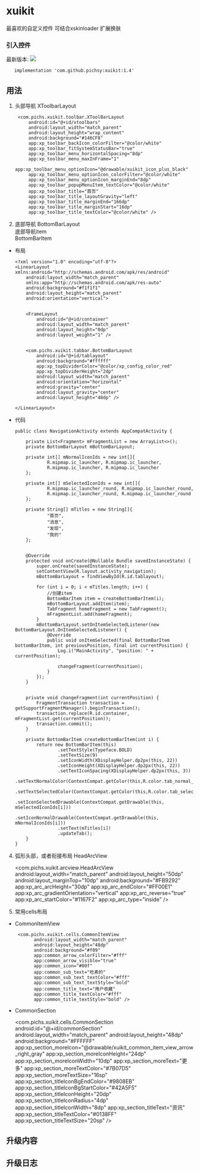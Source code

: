 # xuikit
最喜欢的自定义控件
可结合xskinloader 扩展换肤


### 引入控件
最新版本:  [![](https://jitpack.io/v/pichsy/xuikit.svg)](https://jitpack.io/#pichsy/xuikit)

        
       implementation 'com.github.pichsy:xuikit:1.4'
       

## 用法

    
      
1. 头部导航
    XToolbarLayout
    
      
        <com.pichs.xuikit.toolbar.XToolBarLayout
            android:id="@+id/xtoolbars"
            android:layout_width="match_parent"
            android:layout_height="wrap_content"
            android:background="#146CF8"
            app:xp_toolbar_backIcon_colorFilter="@color/white"
            app:xp_toolbar_fitSystemStatusBar="true"
            app:xp_toolbar_menu_horizontalSpacing="8dp"
            app:xp_toolbar_menu_maxInFrame="1"
            app:xp_toolbar_menu_optionIcon="@drawable/xuikit_icon_plus_black"
            app:xp_toolbar_menu_optionIcon_colorFilter="@color/white"
            app:xp_toolbar_menu_optionIcon_marginEnd="8dp"
            app:xp_toolbar_popupMenuItem_textColor="@color/white"
            app:xp_toolbar_title="首页"
            app:xp_toolbar_title_layoutGravity="left"
            app:xp_toolbar_title_marginEnd="166dp"
            app:xp_toolbar_title_marginStart="16dp"
            app:xp_toolbar_title_textColor="@color/white" />
       
   
2. 底部导航
    BottomBarLayout <br>
    底部导航item<br>
    BottomBarItem<br>
- 布局


      
      <?xml version="1.0" encoding="utf-8"?>
      <LinearLayout xmlns:android="http://schemas.android.com/apk/res/android"
          android:layout_width="match_parent"
          xmlns:app="http://schemas.android.com/apk/res-auto"
          android:background="#f1f1f1"
          android:layout_height="match_parent"
          android:orientation="vertical">
      
      
          <FrameLayout
              android:id="@+id/container"
              android:layout_width="match_parent"
              android:layout_height="0dp"
              android:layout_weight="1" />
      
      
          <com.pichs.xuikit.tabbar.BottomBarLayout
              android:id="@+id/tablayout"
              android:background="#ffffff"
              app:xp_topDividerColor="@color/xp_config_color_red"
              app:xp_topDividerHeight="2dp"
              android:layout_width="match_parent"
              android:orientation="horizontal"
              android:gravity="center"
              android:layout_gravity="center"
              android:layout_height="48dp" />
      
      </LinearLayout>
- 代码


      
      public class NavigationActivity extends AppCompatActivity {
      
          private List<Fragment> mFragmentList = new ArrayList<>();
          private BottomBarLayout mBottomBarLayout;
      
          private int[] mNormalIconIds = new int[]{
                  R.mipmap.ic_launcher, R.mipmap.ic_launcher,
                  R.mipmap.ic_launcher, R.mipmap.ic_launcher
          };
      
          private int[] mSelectedIconIds = new int[]{
                  R.mipmap.ic_launcher_round, R.mipmap.ic_launcher_round,
                  R.mipmap.ic_launcher_round, R.mipmap.ic_launcher_round
          };
      
          private String[] mTitles = new String[]{
                  "首页",
                  "消息",
                  "发现",
                  "我的"
          };
      
      
          @Override
          protected void onCreate(@Nullable Bundle savedInstanceState) {
              super.onCreate(savedInstanceState);
              setContentView(R.layout.activity_navigation);
              mBottomBarLayout = findViewById(R.id.tablayout);
      
              for (int i = 0; i < mTitles.length; i++) {
                  //创建item
                  BottomBarItem item = createBottomBarItem(i);
                  mBottomBarLayout.addItem(item);
                  TabFragment homeFragment = new TabFragment();
                  mFragmentList.add(homeFragment);
              }
              mBottomBarLayout.setOnItemSelectedListener(new BottomBarLayout.OnItemSelectedListener() {
                  @Override
                  public void onItemSelected(final BottomBarItem bottomBarItem, int previousPosition, final int currentPosition) {
                      Log.i("MainActivity", "position: " + currentPosition);
      
                      changeFragment(currentPosition);
                  }
              });
          }
      
      
          private void changeFragment(int currentPosition) {
              FragmentTransaction transaction = getSupportFragmentManager().beginTransaction();
              transaction.replace(R.id.container, mFragmentList.get(currentPosition));
              transaction.commit();
          }
      
          private BottomBarItem createBottomBarItem(int i) {
              return new BottomBarItem(this)
                      .setTextStyle(Typeface.BOLD)
                      .setTextSize(9)
                      .setIconWidth(XDisplayHelper.dp2px(this, 22))
                      .setIconHeight(XDisplayHelper.dp2px(this, 22))
                      .setTextIconSpacing(XDisplayHelper.dp2px(this, 3))
                      .setTextNormalColor(ContextCompat.getColor(this,R.color.tab_normal_color))
                      .setTextSelectedColor(ContextCompat.getColor(this,R.color.tab_selected_color))
                      .setIconSelectedDrawable(ContextCompat.getDrawable(this, mSelectedIconIds[i]))
                      .setIconNormalDrawable(ContextCompat.getDrawable(this, mNormalIconIds[i]))
                      .setText(mTitles[i])
                      .updateTab();
          }
      }
      
      
      

    
4. 弧形头部，或者衔接布局
    HeadArcView
    
    
    
    <com.pichs.xuikit.arcview.HeadArcView
           android:layout_width="match_parent"
           android:layout_height="50dp"
           android:layout_marginTop="10dp"
           android:background="#FB9292"
           app:xp_arc_arcHeight="30dp"
           app:xp_arc_endColor="#FF00E1"
           app:xp_arc_gradientOrientation="vertical"
           app:xp_arc_reverse="true"
           app:xp_arc_startColor="#1167F2"
           app:xp_arc_type="inside" />
       
       
5.  常用cells布局

- CommonItemView
   
        
       <com.pichs.xuikit.cells.CommonItemView
             android:layout_width="match_parent"
             android:layout_height="48dp"
             android:background="#f09"
             app:common_arrow_colorFilter="#fff"
             app:common_arrow_visible="true"
             app:common_icon="#00f"
             app:common_sub_text="吃素的"
             app:common_sub_text_textColor="#fff"
             app:common_sub_text_textStyle="bold"
             app:common_title_text="用户收藏"
             app:common_title_textColor="#fff"
             app:common_title_textStyle="bold" />
   
- CommonSection
  
  
     <com.pichs.xuikit.cells.CommonSection
            android:id="@+id/commonSection"
            android:layout_width="match_parent"
            android:layout_height="48dp"
            android:background="#FFFFFF"
            app:xp_section_moreIcon="@drawable/xuikit_common_item_view_arrow_right_gray"
            app:xp_section_moreIconHeight="24dp"
            app:xp_section_moreIconWidth="10dp"
            app:xp_section_moreText="更多"
            app:xp_section_moreTextColor="#7B07D5"
            app:xp_section_moreTextSize="16sp"
            app:xp_section_titleIconBgEndColor="#9808EB"
            app:xp_section_titleIconBgStartColor="#42A5F5"
            app:xp_section_titleIconHeight="20dp"
            app:xp_section_titleIconRadius="4dp"
            app:xp_section_titleIconWidth="8dp"
            app:xp_section_titleText="资讯"
            app:xp_section_titleTextColor="#0138FF"
            app:xp_section_titleTextSize="20sp" />

## 升级内容

## 升级日志
